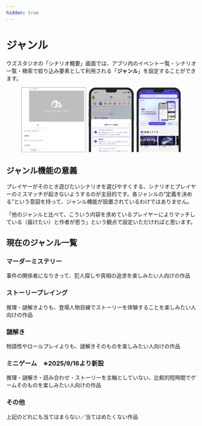 ```yaml
---
hidden: true
---
```


# ジャンル

ウズスタジオの「シナリオ概要」画面では、アプリ内のイベント一覧・シナリオ一覧・検索で絞り込み要素として利用される「**ジャンル**」を設定することができます。

<figure><img src="../.gitbook/assets/image (199).png" alt=""><figcaption></figcaption></figure>



## ジャンル機能の意義

プレイヤーがそのとき遊びたいシナリオを選びやすくする、シナリオとプレイヤーのミスマッチが起きないようするのが主目的です。各ジャンルの“定義を決める”という意図を持って、ジャンル機能が設置されているわけではありません。

「他のジャンルと比べて、こういう内容を求めているプレイヤーによりマッチしている（届けたい）と作者が思う」という観点で設定いただければと思います。



## 現在のジャンル一覧

### マーダーミステリー

事件の関係者になりきって、犯人探しや真相の追求を楽しみたい人向けの作品

### ストーリープレイング

推理・謎解きよりも、登場人物目線でストーリーを体験することを楽しみたい人向けの作品

### 謎解き

物語性やロールプレイよりも、謎解きそのものを楽しみたい人向けの作品

### ミニゲーム　※2025/9/16より新設

推理・謎解き・読み合わせ・ストーリーを主軸としていない、比較的短時間でゲームそのものを楽しみたい人向けの作品

### その他

上記のどれにも当てはまらない／当てはめたくない作品

